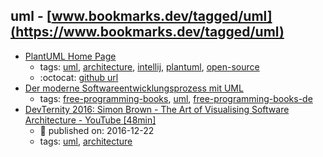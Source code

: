 uml - [www.bookmarks.dev/tagged/uml](https://www.bookmarks.dev/tagged/uml)
---
* [PlantUML Home Page](http://plantuml.com/)
    * tags: [uml](../tagged/uml.md), [architecture](../tagged/architecture.md), [intellij](../tagged/intellij.md), [plantuml](../tagged/plantuml.md), [open-source](../tagged/open-source.md)
    * :octocat: [github url](https://github.com/plantuml/plantuml)
* [Der moderne Softwareentwicklungsprozess mit UML](http://www.highscore.de/uml/)
    * tags: [free-programming-books](../tagged/free-programming-books.md), [uml](../tagged/uml.md), [free-programming-books-de](../tagged/free-programming-books-de.md)
* [DevTernity 2016: Simon Brown - The Art of Visualising Software Architecture - YouTube [48min]](https://www.youtube.com/watch?v=zcmU-OE452k)
    * :calendar: published on: 2016-12-22
    * tags: [uml](../tagged/uml.md), [architecture](../tagged/architecture.md)
